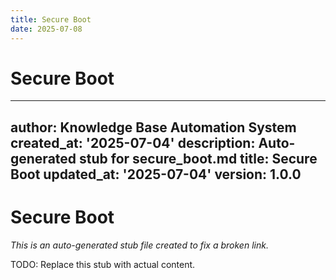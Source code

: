 ```yaml
---
title: Secure Boot
date: 2025-07-08
---
```


# Secure Boot

---
author: Knowledge Base Automation System
created_at: '2025-07-04'
description: Auto-generated stub for secure_boot.md
title: Secure Boot
updated_at: '2025-07-04'
version: 1.0.0
---

# Secure Boot

*This is an auto-generated stub file created to fix a broken link.*

TODO: Replace this stub with actual content.
